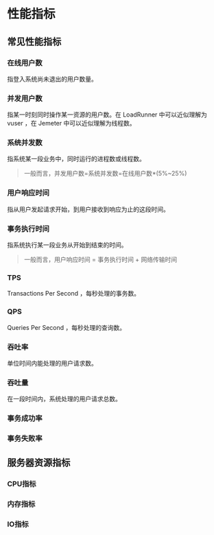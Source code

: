 # 性能指标

## 常见性能指标
### 在线用户数
指登入系统尚未退出的用户数量。

### 并发用户数
指某一时刻同时操作某一资源的用户数。在 LoadRunner 中可以近似理解为 vuser ，在 Jemeter 中可以近似理解为线程数。

### 系统并发数
指系统某一段业务中，同时运行的进程数或线程数。

> 一般而言，并发用户数=系统并发数=在线用户数*(5%~25%)

### 用户响应时间
指从用户发起请求开始，到用户接收到响应为止的这段时间。

### 事务执行时间
指系统执行某一段业务从开始到结束的时间。

> 一般而言，用户响应时间 = 事务执行时间 + 网络传输时间

### TPS
Transactions Per Second ，每秒处理的事务数。

### QPS
Queries Per Second ，每秒处理的查询数。

### 吞吐率
单位时间内能处理的用户请求数。

### 吞吐量
在一段时间内，系统处理的用户请求总数。

### 事务成功率

### 事务失败率

## 服务器资源指标

### CPU指标
### 内存指标
### IO指标 